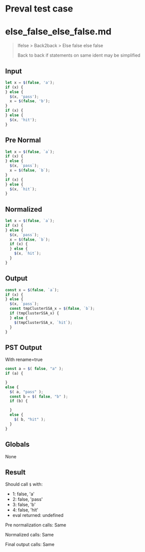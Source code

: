 # Preval test case

# else_false_else_false.md

> Ifelse > Back2back > Else false else false
>
> Back to back if statements on same ident may be simplified

## Input

`````js filename=intro
let x = $(false, 'a');
if (x) {
} else {
  $(x, 'pass');
  x = $(false, 'b');
}
if (x) {
} else {
  $(x, 'hit');
}
`````

## Pre Normal


`````js filename=intro
let x = $(false, `a`);
if (x) {
} else {
  $(x, `pass`);
  x = $(false, `b`);
}
if (x) {
} else {
  $(x, `hit`);
}
`````

## Normalized


`````js filename=intro
let x = $(false, `a`);
if (x) {
} else {
  $(x, `pass`);
  x = $(false, `b`);
  if (x) {
  } else {
    $(x, `hit`);
  }
}
`````

## Output


`````js filename=intro
const x = $(false, `a`);
if (x) {
} else {
  $(x, `pass`);
  const tmpClusterSSA_x = $(false, `b`);
  if (tmpClusterSSA_x) {
  } else {
    $(tmpClusterSSA_x, `hit`);
  }
}
`````

## PST Output

With rename=true

`````js filename=intro
const a = $( false, "a" );
if (a) {

}
else {
  $( a, "pass" );
  const b = $( false, "b" );
  if (b) {

  }
  else {
    $( b, "hit" );
  }
}
`````

## Globals

None

## Result

Should call `$` with:
 - 1: false, 'a'
 - 2: false, 'pass'
 - 3: false, 'b'
 - 4: false, 'hit'
 - eval returned: undefined

Pre normalization calls: Same

Normalized calls: Same

Final output calls: Same
